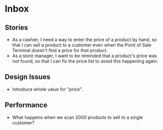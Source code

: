 # Inbox

## Stories

* As a cashier, I need a way to enter the price of a product by hand, so that I can sell a product 
to a customer even when the Point of Sale Terminal doesn't find a price for that product.
* As a store manager, I want to be reminded that a product's price was not found, so that I can 
fix the price list to avoid this happening again.

## Design Issues
* Introduce whole value for "price".

## Performance

* What happens when we scan 2000 products to sell to a single customer?
